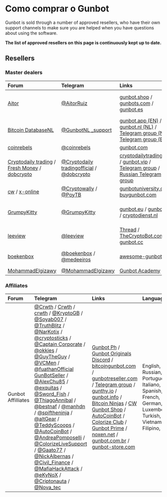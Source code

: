 # Como comprar o Gunbot

Gunbot is sold through a number of approved resellers, who have their own support channels to make sure you are helped when you have questions about using the software.

**The list of approved resellers on this page is continuously kept up to date.**

## Resellers

### Master dealers

| **Forum** | **Telegram** | **Links** | **Languages** |
| :--- | :--- | :--- | :--- |
| [Aitor](https://gunthy.org/forum/index.php?action=profile;u=1494) | [@AitorRuiz](https://telegram.me/AitorRuiz) | [gunbot.shop](https://gunbot.shop/) / [gunbots.com](https://www.gunbots.com/) / [gunbot.es](https://gunbot.es/) | Español, English, Portuguese, Vietnamese |
| [Bitcoin DatabaseNL](https://gunthy.org/forum/index.php?action=profile;u=5263) | [@GunbotNL \_support](https://telegram.me/GunbotNL_support) | [gunbot.app \(EN\)](https://gunbot.app/) / [gunbot.nl \(NL\)](https://gunbot.nl) / [Telegram group \(NL\)](https://t.me/GunbotNL_support) / [Telegram group \(EN\)](https://t.me/gunbotappsupport) | Dutch \(Nederlands\), English, German |
| [coinrebels](https://gunthy.org/forum/index.php?action=profile;u=4535) | [@coinrebels](https://telegram.me/coinrebels) | [gunbot.com](http://www.gunbot.com/) | English |
| [Cryptodaily trading](https://gunthy.org/forum/index.php?action=profile;u=5369) / [Fresh Money](https://gunthy.org/forum/index.php?action=profile;u=1814) / [dobcrypto](https://gunthy.org/forum/index.php?action=profile;u=5) | [@Cryptodaily tradingofficial](http://www.cryptodailytrading.com/) / [@dobcrypto](https://telegram.me/dobcrypto) | [cryptodailytrading.com](http://www.cryptodailytrading.com/) / [gunbot.vip](https://gunbot.vip/) / [Telegram group](https://t.me/joinchat/FnlTuQ4EbyEo9f2ZFrjK1w) / [Russian Telegram group](https://t.me/gunbot_ru) | French, English, Dutch, Russian |
| [cw](https://gunthy.org/forum/index.php?action=profile;u=171) / [x-online](https://gunthy.org/forum/index.php?action=profile;u=1757) | [@Cryptowally](https://telegram.me/Cryptowally) / [@PoyTB](https://telegram.me/PoyTB) | [gunbotuniversity.com](https://gunbotuniversity.com/) / [buygunbot.com](https://buygunbot.com/) | English, Thai, Urdu |
| [GrumpyKitty](https://gunthy.org/forum/index.php?action=profile;u=60) | [@GrumpyKitty](https://telegram.me/GrumpyKitty) | [gunbot.eu](http://gunbot.eu/) / [gunbot.uk](http://gunbot.uk/) / [cryptodienst.nl](https://cryptodienst.nl/) | English, German, Dutch, Spanish |
| [leeview](https://gunthy.org/forum/index.php?action=profile;u=70) | [@leeview](https://telegram.me/leeview) | [Thread](https://gunthy.org/forum/index.php/topic,656.0.html) / [TheCryptoBot.com](https://thecryptobot.com/) / [gunbot.cc](https://gunbot.cc/) | English |
| [boekenbox](https://gunthy.org/forum/index.php?action=profile;u=259) | [@boekenbox](https://telegram.me/boekenbox) / [@medeeiros](https://telegram.me/medeeiros) | [awesome-gunbot.com](https://www.awesome-gunbot.com/) | English, German, Dutch |
| [MohammadElgizawy](https://telegram.me/MohammadElgizawy) | [@MohammadElgizawy](https://telegram.me/MohammadElgizawy) | [Gunbot Academy](http://gunbotacademy.com) | English, Arab |

### Affiliates

| **Forum** | **Telegram** | **Links** | **Languages** |
| :--- | :--- | :--- | :--- |
| Gunbot Affilliates | [@Crwth](https://telegram.me/crwth) / [Crwth](https://gunthy.org/forum/index.php?action=profile;u=1195) / [crwth](https://bitcointalk.org/index.php?action=profile;u=914465) / [@KryptoGB](https://telegram.me/KryptoGB) / [@Soyab007](https://telegram.me/Soyab007) / [@TruthBlitz](https://telegram.me/TruthBlitz) / [@NarKotix](https://telegram.me/NarKotix) / [@cryptosticks](https://telegram.me/cryptosticks) / [@Captain Corporate](https://telegram.me/CaptainCorporate) / [@okkies](https://telegram.me/okkies) / [@GuyTheGuy](https://telegram.me/GuyTheGuy) / [@VCMen](https://telegram.me/VCMen) / [@fuathanOfficial GunBotSeller](https://github.com/GuntharDeNiro/BTCT/wiki/fuathanOfficialGunBotSeller) / [@AlexChu85](https://telegram.me/AlexChu85) / [@exquitas](https://telegram.me/exquitas) / [@Sword\_Fish](https://telegram.me/Sword_Fish) / [@ThiagoAnnibal](https://telegram.me/ThiagoAnnibal) / [@bestnaf](https://telegram.me/bestnaf) / [@manhdn](https://telegram.me/manhdn) / [@spiftheninja](https://telegram.me/spiftheninja) / [@altGear](https://telegram.me/altGear) / [@TeddyScoops](https://telegram.me/TeddyScoops) / [@AutoCoinBot](https://telegram.me/AutoCoinBot) / [@AndreaPomposelli](https://telegram.me/AndreaPomposelli) / [@ColorizeLiveSupport](https://telegram.me/ColorizeLiveSupport) / [@Gaato77](https://telegram.me/Gaato77) / [@NickAlbernas](https://telegram.me/NickAlbernas) / [@Civil\_Finance](https://telegram.me/Civil_Finance) / [@MafiaHackAttack](https://telegram.me/MafiaHackAttack) / [@eKyNoX](https://telegram.me/eKyNoX) / [@Criptonauta](https://telegram.me/Criptonauta) / [@Nova\_tec](https://telegram.me/Nova_tec) | [Gunbot Ph](https://gunbot.ph) / [Gunbot Originals Discord](https://discord.gg/ue8eCyD) / [bitcoingunbot.com](https://bitcoingunbot.com/) / [gunbotreseller.com](http://www.gunbotreseller.com/) / [Telegram group](https://t.me/gunbotresellers) / [gunthy.io](https://gunthy.io/) / [gunbot.info](http://gunbot.info/) / [Bitcoin Ninjas](https://bitcoinninjas.org) / [CW Gunbot Shop](http://cwgunbot.shop) / [AutoCoinBot](https://autocoinbot.com) / [Colorize Club](http://colorize.club) / [Gunbot Prime](https://gunbotprime.com) / [noxen.net](http://noxen.net/) / [gunbot.com.br](https://gunbot.com.br/) / [gunbot-store.com](https://gunbot-store.com/) | English, Russian, Portuguese, Italiano, Spanish, French, German, Luxembourgish, Turkish, Dutch, Vietnamese, Filipino, Arab |


